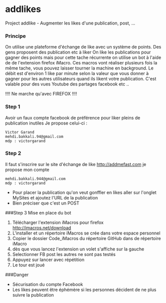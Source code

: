 # addlikes
Project addlike - Augmenter les likes d'une publication, post, ...


### Principe
On utilise une plateforme d'échange de like avec un système de points. Des gens proposent des publication etc à liker 
On like les publications pour gagner des points mais pour cette tache récurrente on utilise un bot à l'aide de
de l'extension firefox iMacro. Ces macros vont réaliser plusieurs fois la même tache, vous pouvez laisser tourner la machine en background. Le débit est d'environ 1 like par minute selon la valeur que vous donner à gagner pour les autres utilisateurs quand ils likent votre publication. C'est valable pour des vues Youtube des partages facebook etc .. 

!!!!  Ne marche qu'avec FIREFOX  !!!! 

### Step 1 
Avoir un faux compte facebook de préférence pour liker pleins de publication inutiles 
Je propose celui-ci :
```
Victor Garand 
mehdi.bakkali.94@gmail.com  
mdp : victorgarand
```

### Step 2
Il faut s'inscrire sur le site d'échange de like                    http://addmefast.com 
je propose mon compte 
```
mehdi.bakkali.944@gmail.com
mdp : victorgarand
```

* Pour placer la publication qu'on veut gonffler en likes aller sur l'onglet MySites et ajoutez l'URL de la publication 
* Bien préciser que c'est un POST 

###Step 3
Mise en place du bot 
1) Télécharger l'extension iMacros pour firefox  http://imacros.net/download
2) L'installer et un répertoire iMacros se crée dans votre espace personnel 
3) Copier le dossier Code_iMacros du répertoire GitHub dans de répertoire iMacro 
4) dès que vous lancez l'extension un volet s'affiche sur la gauche 
5) Selectionner FB post les autres ne sont pas testés 
6) Appuyez sur lancer avec répétition 
7) Le tour est joué 

###Danger
* Sécurisation du compte Facebook 
* Les likes peuvent être éphémère si les personnes décident de ne plus suivre la publication 
